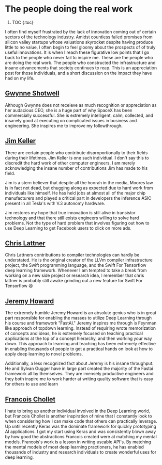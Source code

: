 # The people doing the real work

1. TOC
   {:toc}

I often find myself frustrated by the lack of innovation coming out of certain
sectors of the technology industry. Amidst countless failed promises from
silicon valley startups whose valuations skyrocket despite having produce little
to no value, I often begin to feel gloomy about the prospects of of truly useful
innovations. It is when I reach these figurative low points that I go back to the
people who never fail to inspire me. These are the people who are doing the real
work. The people who constructed the infrastructure and insane advancements that
society continues to reap. This is an appreciation post for those individuals,
and a short discussion on the impact they have had on my life.

## [Gwynne Shotwell](https://en.wikipedia.org/wiki/Gwynne_Shotwell)

Although Gwynne does not receieve as much recognition or appreciation as her
audacious CEO, she is a huge part of why SpaceX has been commercially successful.
She is extremely intelligent, calm, collected, and insanely good at executing on
complicated issues in business and engineering. She inspires me to improve my
followthrough.

## [Jim Keller](https://www.youtube.com/watch?v=Nb2tebYAaOA)

There are certain people who contribute disproportionally to their fields during
their lifetimes. Jim Keller is one such individual. I don't say this to discredit
the hard work of other computer engineers, I am merely acknowledging the insane
number of contributions Jim has made to his field.

Jim is a stern believer that despite all the hoorah in the media, Moores law is
in fact not dead, but chugging along as expected due to hard work from individuals
like himself. He has held jobs at almost all of the major chip manufacturers and
played a critical part in developers the inference ASIC present in all Tesla's
with V.3 autonomy hardware.

Jim restores my hope that true innovation is still alive in transistor technology
and that there still exists engineers willing to solve hard problems. Not the type
of hard problem that involves figuring out how to use Deep Learning to get Facebook
users to click on more ads.

## [Chris Lattner](https://www.youtube.com/watch?v=yCd3CzGSte8)

Chris Lattners contributions to compiler technologies can hardly be understated.
He is the original creator of the LLVm compiler infrastructure project, the Swift
programming language, and the Swift For Tensorflow deep learning framework. Whenever
I am tempted to take a break from working on a new side project or research idea,
I remember that chris lattner is probably still awake grinding out a new feature
for Swift For Tensorflow :laughing:

## [Jeremy Howard](https://www.youtube.com/watch?v=J6XcP4JOHmk)

The extremely humble Jeremy Howard is an absolute genius who is in great part
responsible for enabling the masses to utilize Deep Learning through his course
and framework "FastAI." Jeremy inspires me through is Feynman like approach of
topdown learning. Instead of requiring wrote memorization of concepts and ideas,
he is extremely focused on teaching practical applications at the top of a concept
hierarchy, and then working your way down. This approach to learning and teaching
has been extremely effective in enabling thousands of people to get a practical
hands on look at how to apply deep learning to novel problems.

Additionally, a less recognized fact about Jeremy is his insane throughput. He and
Sylvan Gugger have in large part created the majority of the Fastai framework all by
themselves. They are imensely productive engineers and they both inspire me to
work harder at writing quality software that is easy for others to use and learn

## [Francois Chollet](https://www.youtube.com/watch?v=Bo8MY4JpiXE)

I hate to bring up another individual involved in the Deep Learning world, but Francois
Chollet is another inspiration of mine that I constantly look to when considering
how I can make code that others can practically leverage. Up until recently Keras
was the dominate framework for quickly prototyping AI applications. I got my start
using Keras and was consistently blown away by how good the abstractions Francois
created were at matching my mental models. Francois's work is a lesson in writing
useable API's. By matching the mental models of most deep learning practioners,
he has enabled thousands of industry and research individuals to create wonderful
uses for deep learning.
